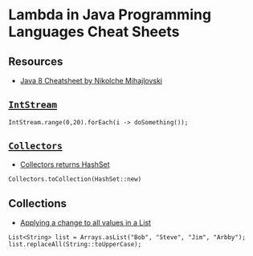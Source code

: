 # Lambda in Java Programming Languages Cheat Sheets

## Resources

- [Java 8 Cheatsheet by Nikolche Mihajlovski](http://www.java8.org/)

## [`IntStream`](https://docs.oracle.com/javase/8/docs/api/java/util/stream/IntStream.html)
```
IntStream.range(0,20).forEach(i -> doSomething());
```

## [`Collectors`](https://docs.oracle.com/javase/8/docs/api/java/util/stream/Collectors.html)
- [Collectors returns HashSet](http://stackoverflow.com/a/30082600/1833118)
```
Collectors.toCollection(HashSet::new)
```

## Collections
- [Applying a change to all values in a List](http://stackoverflow.com/a/19710021/1833118)
```
List<String> list = Arrays.asList("Bob", "Steve", "Jim", "Arbby");
list.replaceAll(String::toUpperCase);
```
